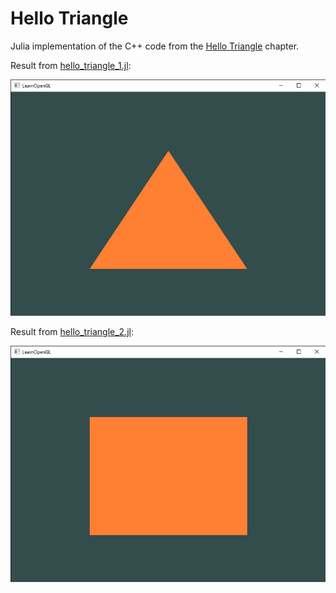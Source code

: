 # Hello Triangle
Julia implementation of the C++ code from the [Hello Triangle](https://learnopengl.com/Getting-started/Hello-Triangle) chapter.

Result from [hello_triangle_1.jl](hello_triangle_1.jl):

![hello_triangle_1.jl](readme/Hello-Triangle_1.png)

Result from [hello_triangle_2.jl](hello_triangle_2.jl):

![hello_triangle_2.jl](readme/Hello_Triangle_2.png)
